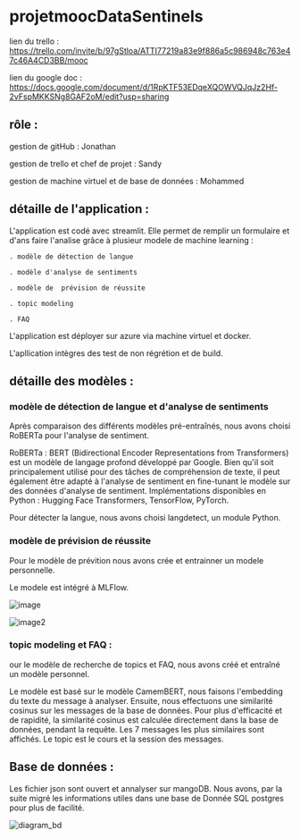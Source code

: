 # projetmoocDataSentinels

lien du trello : https://trello.com/invite/b/97gStloa/ATTI77219a83e9f886a5c986948c763e47c46A4CD3BB/mooc

lien du google doc : https://docs.google.com/document/d/1RpKTF53EDqeXQOWVQJqJz2Hf-2vFspMKKSNg8GAF2oM/edit?usp=sharing


## rôle :
gestion de gitHub : Jonathan

gestion de trello et chef de projet : Sandy

gestion de machine virtuel et de base de données : Mohammed


## détaille de l'application :

L'application est codé avec streamlit. Elle permet de remplir un formulaire et d'ans faire l'analise grâce à plusieur modele de machine learning :

    . modèle de détection de langue
  
    . modèle d'analyse de sentiments
  
    . modèle de  prévision de réussite
  
    . topic modeling
    
    . FAQ
  

L'application est déployer sur azure via machine virtuel et docker.
  
L'apllication intègres des test de non régrétion et de build.


## détaille des modèles :

### modèle de détection de langue et d'analyse de sentiments

Après comparaison des différents modèles pré-entraînés, nous avons choisi RoBERTa pour l'analyse de sentiment.

RoBERTa : BERT (Bidirectional Encoder Representations from Transformers) est un modèle de langage profond développé par Google. Bien qu'il soit principalement utilisé pour des tâches de compréhension de texte, il peut également être adapté à l'analyse de sentiment en fine-tunant le modèle sur des données d'analyse de sentiment. Implémentations disponibles en Python : Hugging Face Transformers, TensorFlow, PyTorch.

Pour détecter la langue, nous avons choisi langdetect, un module Python.

### modèle de  prévision de réussite

Pour le modèle de prévition nous avons crée et entrainner un modele personnelle.


Le modele est intégré à MLFlow.

![image](https://github.com/data-IA-2023/projetmoocDataSentinels/assets/43037380/c44dbd32-ca66-4f5b-9c67-c1e73f7c23c8)

![image2](https://github.com/data-IA-2023/projetmoocDataSentinels/assets/43037380/769db225-d02a-41ad-bb5e-0669572b5952)


### topic modeling et FAQ :

our le modèle de recherche de topics et FAQ, nous avons créé et entraîné un modèle personnel.

Le modèle est basé sur le modèle CamemBERT, nous faisons l'embedding du texte du message à analyser. Ensuite, nous effectuons une similarité cosinus sur les messages de la base de données. Pour plus d'efficacité et de rapidité, la similarité cosinus est calculée directement dans la base de données, pendant la requête. Les 7 messages les plus similaires sont affichés. Le topic est le cours et la session des messages.



## Base de données :

Les fichier json sont ouvert et annalyser sur mangoDB. Nous avons, par la suite migré les informations utiles dans une base de Donnée SQL postgres pour plus de facilité.

![diagram_bd](https://github.com/data-IA-2023/projetmoocDataSentinels/assets/43037380/0f121aa8-97d1-48b5-aa22-c14624790b90)
